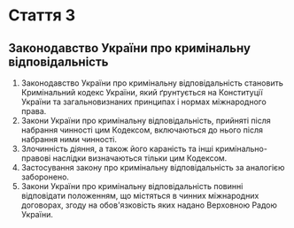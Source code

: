 Cтаття 3
====
Законодавство України про кримінальну відповідальність
----
1. Законодавство України про кримінальну відповідальність становить Кримінальний кодекс України, який ґрунтується на Конституції України та загальновизнаних принципах і нормах міжнародного права.
2. Закони України про кримінальну відповідальність, прийняті після набрання чинності цим Кодексом, включаються до нього після набрання ними чинності.
3. Злочинність діяння, а також його караність та інші кримінально-правові наслідки визначаються тільки цим Кодексом.
4. Застосування закону про кримінальну відповідальність за аналогією заборонено.
5. Закони України про кримінальну відповідальність повинні відповідати положенням, що містяться в чинних міжнародних договорах, згоду на обов'язковість яких надано Верховною Радою України.
